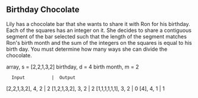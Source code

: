 ## Birthday Chocolate

Lily has a chocolate bar that she wants to share it with Ron for his birthday. Each of the squares has an integer on it. She decides to share a contiguous segment of the bar selected such that the length of the segment matches Ron's birth month and the sum of the integers on the squares is equal to his birth day. You must determine how many ways she can divide the chocolate.

array, s = [2,2,1,3,2]
birthday, d = 4
birth month, m = 2

      Input          |  Output

[2,2,1,3,2], 4, 2    |  2
[1,2,1,3,2], 3, 2    |  2
[1,1,1,1,1,1], 3, 2  |  0
[4], 4, 1            |  1